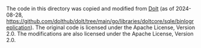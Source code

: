 The code in this directory was copied and modified from [Dolt](https://github.com/dolthub/dolt) (as of 2024-08-28, https://github.com/dolthub/dolt/tree/main/go/libraries/doltcore/sqle/binlogreplication). The original code is licensed under the Apache License, Version 2.0. The modifications are also licensed under the Apache License, Version 2.0.